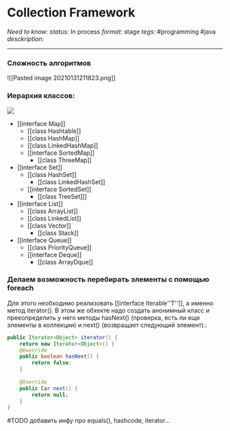 # Collection Framework
*Need to know:* 
*status:* In process
*format:* stage
*tegs:* #programming #java 
*desckription:* 

---
### Сложность алгоритмов
![[Pasted image 20210131211823.png]]
### Иерархия классов: 
![](https://cdn.javacodeexamples.com/wp-content/uploads/java-collections-cheat-sheet.png)

- [[interface Map]]
	- [[class Hashtable]]
	- [[class HashMap]]
	- [[class LinkedHashMap]]
	- [[interface SortedMap]]
		- [[class ThreeMap]]
- [[interface Set]]
	- [[class HashSet]]
		- [[class LinkedHashSet]]
	- [[interface SortedSet]]
		- [[class TreeSet]]]
- [[interface List]]
	- [[class ArrayList]]
	- [[class LinkedList]]
	- [[class Vector]]
		- [[class Stack]]
- [[interface Queue]]
	- [[class PriorityQueue]]
	- [[interface Deque]]
		- [[class ArrayDque]]

### Делаем возможность перебирать элементы с помощью foreach
Для этого необходимо реализовать [[interface Iterable''T'']], а именно метод iterator(). В этом же обхекте надо создать анонимный класс и прееопределить у него методы hasNext() (проверка, есть ли еще элементы в коллекции) и next() (возвращает следующий элемент).:
```java
public Iterator<Object> iterator() {
	return new Iterator<Object>() {
	@Override
	public boolean hasNext() {
		return false;
	}
	
	@Override
	public Car next() {
		return null;
	}
}
```

#TODO добавить инфу про equals(), hashcode, iterator...